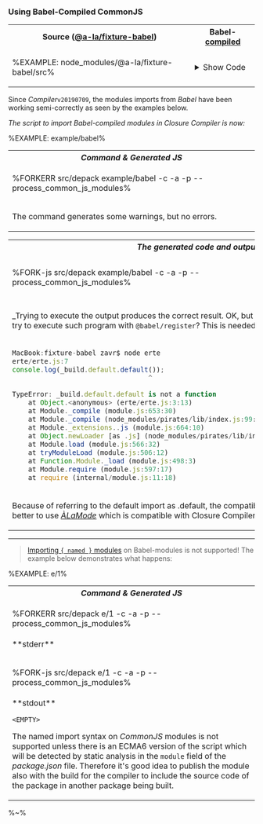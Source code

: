### Using Babel-Compiled CommonJS

<!-- Having to write `default` and `default.named` is only half the trouble. Things get really rough when we want to reference packages that were compiled with _Babel_. If we actually follow the standard set by _GCC_ where the the _CommonJS_ only has a default export, we run into interesting developments when trying to use _Babel_-compiled modules. See the examples below. -->

<!-- therefore it's a good idea to ping the package owners to publish the `module` property of their packages pointing to the `src` folder where the code is written as ES6 modules. -->
 <!-- This is a great step forward to move _JavaScript_ language forward because `import`/`export` is what should be used instead of `require`. -->

<!-- Otherwise, modules can be compiled with [`alamode`](https://github.com/a-la/alamode) which the compiler can understand. There are cases such as using `export from` compiled with ÀLaMode which GCC does not accept, therefore it is always the best to fork a package and make sure that it exports the `module` field in its _package.json_. -->

<table>
<tr>
<th>Source (<a href="https://github.com/a-la/fixture-babel/blob/master/src/index.js">@a-la/fixture-babel</a>)</th><th>Babel-<a href="https://github.com/a-la/fixture-babel/blob/master/build/index.js">compiled</a></th>
</tr>
<tr>
<td>

<!-- <details>
<summary></summary> -->

%EXAMPLE: node_modules/@a-la/fixture-babel/src%
<!-- </details> -->
</td>
<td>

<details>
<summary>Show Code</summary>

%EXAMPLE: node_modules/@a-la/fixture-babel/build%
</details>
</td>
</tr>
</table>

Since _Compiler_`v20190709`, the modules imports from _Babel_ have been working semi-correctly as seen by the examples below.
<!-- Because _Babel_ sets the `default` property on the `export` property (along with the `_esModule` flag so that other Babel-compiled packages can import it after the run-time evaluation from `_interopRequire`). What is actually happening now, is that to access the default export, we need to say `default.default`, and all named exports, `default.default.named`. -->

_The script to import Babel-compiled modules in Closure Compiler is now:_

%EXAMPLE: example/babel%

<table>
<tr><th colspan="2"><em>Command & Generated JS</em></th></tr>
<!-- block-start -->
<tr><td colspan="2">

%FORKERR src/depack example/babel -c -a -p --process_common_js_modules%
</td></tr>
<tr><td colspan="2"><md2html>

The command generates some warnings, but no errors.

</md2html></td></tr>
</table><table>
<tr><th colspan="2"><em>The generated code and output</em></th></tr>
<!-- /block-end -->
<!-- block-start -->
<tr><td>

%FORK-js src/depack example/babel -c -a -p --process_common_js_modules%

</td><td>

%FORK-js example/babel-output%
</td></tr>
<tr><td colspan="2"><md2html>

_Trying to execute the output produces the correct result. OK, but what happens when we actually try to execute such program with `@babel/register`? This is needed for testing and development.

</md2html></td></tr>
<!-- /block-end -->

<!-- block-start -->
<tr><td>

```ts
MacBook:fixture-babel zavr$ node erte
erte/erte.js:7
console.log(_build.default.default());
                                  ^

TypeError: _build.default.default is not a function
    at Object.<anonymous> (erte/erte.js:3:13)
    at Module._compile (module.js:653:30)
    at Module._compile (node_modules/pirates/lib/index.js:99:24)
    at Module._extensions..js (module.js:664:10)
    at Object.newLoader [as .js] (node_modules/pirates/lib/index.js:104:7)
    at Module.load (module.js:566:32)
    at tryModuleLoad (module.js:506:12)
    at Function.Module._load (module.js:498:3)
    at Module.require (module.js:597:17)
    at require (internal/module.js:11:18)
```
</td><td>

**Conclusion**
- [ ] no ide support
- [ ] no development environment
- [ ] default.default

</td></tr>
<tr><td colspan="2"><md2html>

Because of referring to the default import as .default, the compatibility with _Babel_ is broken. It's better to use <a href="https://github.com/a-la/alamode/">_ÀLaMode_</a> which is compatible with Closure Compiler.

</md2html></td></tr>
<!-- /block-end -->
</table>

---

> [Importing `{ named }` modules](t) on Babel-modules is not supported! The example below demonstrates what happens:

%EXAMPLE: e/1%

<table>
<tr><th><em>Command & Generated JS</em></th></tr>
<!-- block-start -->
<tr><td>

%FORKERR src/depack e/1 -c -a -p --process_common_js_modules%
</td></tr>
<tr><td><md2html>
**stderr**

</md2html></td></tr>
<!-- /block-end -->
<!-- block-start -->
<tr><td>

%FORK-js src/depack e/1 -c -a -p --process_common_js_modules%
</td></tr>
<tr><td><md2html>
**stdout**

`<EMPTY>`

The named import syntax on _CommonJS_ modules is not supported unless there is an ECMA6 version of the script which will be detected by static analysis in the `module` field of the _package.json_ file. Therefore it's good idea to publish the module also with the build for the compiler to include the source code of the package in another package being built.
</md2html></td></tr>
<!-- /block-end -->
</table>


<!-- _Trying to execute the output:_

%FORKERR example/babel-normal-output% -->


<!-- Not working and not going to, because hey, we need to make sure that the CommonJS only exports a single `default` module don't we, Node.JS? But presto it works with _Babel_! -->

%~%